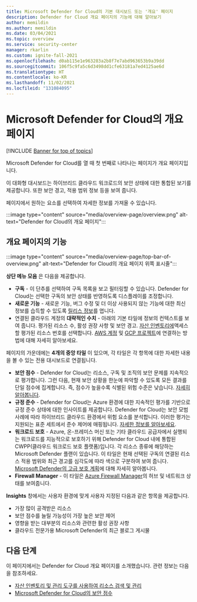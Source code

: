 ```yaml
---
title: Microsoft Defender for Cloud의 기본 대시보드 또는 '개요' 페이지
description: Defender for Cloud 개요 페이지의 기능에 대해 알아보기
author: memildin
ms.author: memildin
ms.date: 03/04/2021
ms.topic: overview
ms.service: security-center
manager: rkarlin
ms.custom: ignite-fall-2021
ms.openlocfilehash: d0ab115e1e963283a2b8f7e7abd963653b9a39dd
ms.sourcegitcommit: 106f5c9fa5c6d3498dd1cfe63181a7ed4125ae6d
ms.translationtype: HT
ms.contentlocale: ko-KR
ms.lasthandoff: 11/02/2021
ms.locfileid: "131084095"
---
```

# <a name="microsoft-defender-for-clouds-overview-page"></a>Microsoft Defender for Cloud의 개요 페이지

[!INCLUDE [Banner for top of topics](./includes/banner.md)]

Microsoft Defender for Cloud를 열 때 첫 번째로 나타나는 페이지가 개요 페이지입니다. 

이 대화형 대시보드는 하이브리드 클라우드 워크로드의 보안 상태에 대한 통합된 보기를 제공합니다. 또한 보안 경고, 적용 범위 정보 등을 보여 줍니다.

페이지에서 원하는 요소를 선택하여 자세한 정보를 가져올 수 있습니다.

:::image type="content" source="media/overview-page/overview.png" alt-text="Defender for Cloud의 개요 페이지":::

## <a name="features-of-the-overview-page"></a>개요 페이지의 기능

:::image type="content" source="media/overview-page/top-bar-of-overview.png" alt-text="Defender for Cloud의 개요 페이지 위쪽 표시줄":::

**상단 메뉴 모음** 은 다음을 제공합니다.
- **구독** - 이 단추를 선택하여 구독 목록을 보고 필터링할 수 있습니다. Defender for Cloud는 선택한 구독의 보안 상태를 반영하도록 디스플레이를 조정합니다.
- **새로운 기능** - 새로운 기능, 버그 수정 및 더 이상 사용되지 않는 기능에 대한 최신 정보를 습득할 수 있도록 [릴리스 정보](release-notes.md)를 엽니다.
- 연결된 클라우드 계정의 **대략적인 수치** - 아래의 기본 타일에 정보의 컨텍스트를 보여 줍니다. 평가된 리소스 수, 활성 권장 사항 및 보안 경고. [자산 인벤토리에](asset-inventory.md)액세스할 평가된 리소스 번호를 선택합니다. [AWS 계정](quickstart-onboard-aws.md) 및 [GCP 프로젝트](quickstart-onboard-gcp.md)에 연결하는 방법에 대해 자세히 알아보세요.


페이지의 가운데에는 **4개의 중앙 타일** 이 있으며, 각 타일은 각 항목에 대한 자세한 내용을 볼 수 있는 전용 대시보드로 연결됩니다.
- **보안 점수** - Defender for Cloud는 리소스, 구독 및 조직의 보안 문제를 지속적으로 평가합니다. 그런 다음, 현재 보안 상황을 한눈에 파악할 수 있도록 모든 결과를 단일 점수에 집계합니다. 즉, 점수가 높을수록 식별된 위험 수준은 낮습니다. [자세히 알아봅니다](secure-score-security-controls.md).
- **규정 준수** - Defender for Cloud는 Azure 환경에 대한 지속적인 평가를 기반으로 규정 준수 상태에 대한 인사이트를 제공합니다. Defender for Cloud는 보안 모범 사례에 따라 하이브리드 클라우드 환경에서 위험 요소를 분석합니다. 이러한 평가는 지원되는 표준 세트에서 준수 제어에 매핑됩니다. [자세한 정보를 알아보세요](regulatory-compliance-dashboard.md).
- **워크로드 보호** - Azure, 온-프레미스 머신 또는 기타 클라우드 공급자에서 실행되는 워크로드를 지능적으로 보호하기 위해 Defender for Cloud 내에 통합된 CWPP(클라우드 워크로드 보호 플랫폼)입니다. 각 리소스 종류에 해당하는 Microsoft Defender 플랜이 있습니다. 이 타일은 현재 선택된 구독의 연결된 리소스 적용 범위와 최근 경고를 심각도에 따라 색으로 구분하여 보여 줍니다. [Microsoft Defender의 고급 보호 계획](defender-for-cloud-introduction.md)에 대해 자세히 알아봅니다.
- **Firewall Manager** - 이 타일은 [Azure Firewall Manager](../firewall-manager/overview.md)의 허브 및 네트워크 상태를 보여줍니다. 


**Insights** 창에서는 사용자 환경에 맞게 사용자 지정된 다음과 같은 항목을 제공합니다.
- 가장 많이 공격받은 리소스
- 보안 점수를 늘릴 가능성이 가장 높은 보안 제어
- 영향을 받는 대부분의 리소스와 관련한 활성 권장 사항
- 클라우드 전문가용 Microsoft Defender의 최근 블로그 게시물

## <a name="next-steps"></a>다음 단계

이 페이지에서는 Defender for Cloud 개요 페이지를 소개했습니다. 관련 정보는 다음을 참조하세요.

- [자산 인벤토리 및 관리 도구를 사용하여 리소스 검색 및 관리](asset-inventory.md)
- [Microsoft Defender for Cloud의 보안 점수](secure-score-security-controls.md)
